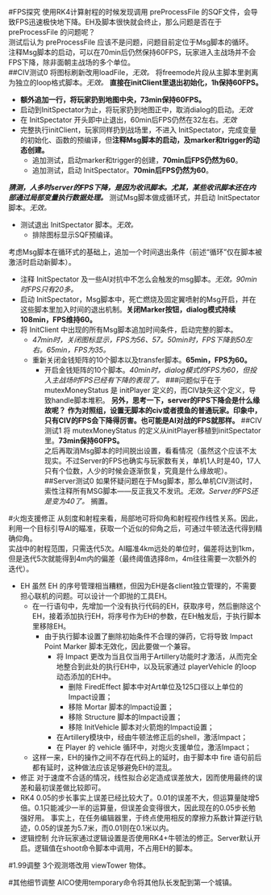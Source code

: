 #FPS探究
使用RK4计算射程的时候发现调用 preProcessFile 的SQF文件，会导致FPS迅速极快地下降。EH及脚本很快就会终止，那么问题是否在于 preProcessFile 的问题呢？  
测试后认为 preProcessFile 应该不是问题，问题目前定位于Msg脚本的循环。  
注释Msg脚本的启动，可以在70min后仍然保持60FPS，玩家进入主战场并不会FPS下降，除非面朝主战场的多个单位。  
##CIV测试0
将图标刷新改用loadFile，*无效。*
将freemode片段从主脚本里剥离为独立的loop格式脚本。*无效。*
**直接在initClient里退出初始化，1h保持60FPS。**
+ **额外追加一行，将玩家扔到地图中央，73min保持60FPS。**
+ 启动到InitSpectator为止，将玩家扔到地图正中，取消dialog的启动。*无效*
+ 在 InitSpectator 开头即中止退出，60min后FPS仍然在32左右。*无效*
+ 完整执行initClient，玩家同样扔到战场里，不进入 InitSpectator，完成变量的初始化、函数的预编译，但**注释Msg脚本的启动，及marker和trigger的动态创建。**
	+ 追加测试，启动marker和trigger的创建，**70min后FPS仍然为60**。
	+ 追加测试，启动 InitSpectator。**70min后FPS仍然为60**。
	
	
***猜测，人多时server的FPS下降，是因为收讯脚本。尤其，某些收讯脚本还在内部通过局部变量执行数据处理。***
测试Msg脚本做成循环式，并启动 InitSpectator 脚本。*无效。*
+ 测试退出 InitSpectator 脚本。*无效。*
	+ 排除图标显示SQF预编译。

考虑Msg脚本在循环式的基础上，追加一个时间退出条件（前述“循环”仅在脚本被激活时启动新脚本）。
+ 注释 InitSpectator 及一些AI对抗中不怎么会触发的msg脚本。*无效。90min时FPS只有20多。*
+ 启动 InitSpectator，Msg脚本中，死亡燃烧及固定翼喷射的Msg开启，并在这些脚本里加入时间的退出机制。**关闭Marker按钮，dialog模式持续108min，FPS维持60。**
+ 将 InitClient 中出现的所有Msg脚本追加时间条件，启动完整的脚本。
	+ *47min时，关闭图标显示，FPS为56、57。50min时，FPS下降到50左右。65min，FPS为35。*
	+ 重新关闭金钱矩阵的10个脚本以及transfer脚本。**65min，FPS为60。**
		+ 开启金钱矩阵的10个脚本。*40min时，dialog模式的FPS为60，但投入主战场时FPS已经有下降的表现了。*
			###问题似乎在于 mutexMoneyStatus 是 initPlayer 定义的，而CIV缺失这个定义，导致handle脚本堆积。
**另外，思考一下，server的FPS下降会是什么缘故呢？**
**作为对照组，设置无脚本的civ或者摸鱼的普通玩家。印象中，只有CIV的FPS会下降得厉害。也可能是AI对战的FPS就那样。**
##CIV测试1
将 mutexMoneyStatus 的定义从initPlayer移植到initSpectator里。**73min保持60FPS。**  
之后再取消Msg脚本的时间脱出设置，看看情况（虽然这个应该不太现实。不过Server的FPS也确实与玩家数有关，单机1人时是40，17人只有个位数，人少的时候会逐渐恢复，究竟是什么缘故呢）。
##Server测试0
如果怀疑问题在于Msg脚本，那么单机CIV测试时，索性注释所有MSG脚本——反正我又不发讯。*无效。Server的FPS还是变为40了。*
搁置。



#火炮支援修正
从刻度和射程来看，局部地可将仰角和射程视作线性关系。因此，利用一个目标引导AI的瞄准，获取一个近似的仰角之后，可通过牛顿法迭代得到精确仰角。  
实战中的射程范围，只需迭代5次。AI瞄准4km远处的单位时，偏差将达到1km，但是迭代5次就能得到4m内的偏差（最终阈值选择8m，4m往往需要一次额外的迭代）。
+ EH
  虽然 EH 的序号管理相当糟糕，但因为EH是各client独立管理的，不需要担心联机的问题。可以设计一个即抛的工具EH。
	+ 在一行语句中，先增加一个没有执行代码的EH，获取序号，然后删除这个EH，接着添加执行EH，将序号作为EH的参数，在EH触发后，于执行脚本里移除EH。
		+ 由于执行脚本设置了删除初始条件不合理的弹药，它将导致 Impact Point Marker 脚本无效化，因此要做一个兼容。
			+ 将 Impact 更改为当且仅当用于Artillery功能时才激活，从而完全地整合到此处的执行EH中，以及玩家通过 playerVehicle 的loop动态添加的EH中。
				+ 删除 FiredEffect 脚本中对Art单位及125口径以上单位的Impact设置；
				+ 移除 Mortar 脚本的Impact设置；
				+ 移除 Structure 脚本的Impact设置；
				+ 移除 InitVehicle 脚本对火箭炮的Impact设置；
			+ 在Artillery模块中，经由牛顿法修正后的shell，激活Impact；
			+ 在 Player 的 vehicle 循环中，对炮火支援单位，激活Impact；
	+ 这样一来，EH的操作之间不存在代码上的延时，由于脚本中 fire 语句前后都有延时，这种做法应该足够避免EH的混乱。
+ 修正
  对于速度不合适的情况，线性拟合必定造成误差放大，因而使用最终的误差和最初误差做比较即可。
+ RK4
  0.05的步长事实上误差已经比较大了。0.01的误差不大，但运算量陡增5倍。0.1只能减少一半的运算量，但误差会变得很大，因此现在的0.05步长勉强好用。
  事实上，在任务编辑器里，于终点使用相反的摩擦力系数计算逆行轨迹，0.05的误差为5.7米，而0.01则在0.1米以内。
+ 逻辑控制
	允许玩家通过逻辑设置是否使用RK4+牛顿法的修正。Server默认开启。逻辑值在shoot命令脚本中调用，不占用EH的脚本。

#1.99调整
3个观测塔改用 viewTower 物体。  

#其他细节调整
AICO使用temporary命令将其他队长发配到第一个城镇。  